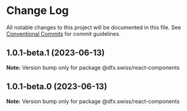 # Change Log

All notable changes to this project will be documented in this file.
See [Conventional Commits](https://conventionalcommits.org) for commit guidelines.

## 1.0.1-beta.1 (2023-06-13)

**Note:** Version bump only for package @dfx.swiss/react-components





## 1.0.1-beta.0 (2023-06-13)

**Note:** Version bump only for package @dfx.swiss/react-components
